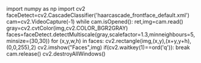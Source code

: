 import numpy as np
import cv2
faceDetect=cv2.CascadeClassifier('haarcascade_frontface_default.xml')
cam=cv2.VideoCapture(-1)
while cam.isOpened():
    ret,img=cam.read()
    gray=cv2.cvtColor(img,cv2.COLOR_BGR2GRAY)
    faces=faceDetect.detectMultiscale(gray,scalefactor=1.3,minneighbours=5,minsize=(30,30))
    for (x,y,w,h) in faces:
        cv2.rectangle(img,(x,y),(x+y,y+h),(0,0,255),2)
    cv2.imshow("Faces",img)
    if(cv2.waitkey(1)==ord('q')):
        break
cam.release()
cv2.destroyAllWindows()
    


